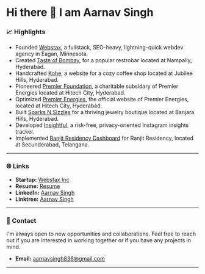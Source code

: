 # Hi there 👋 I am Aarnav Singh

### 📈 Highlights
- Founded [Webstax](https://webstaxx.netlify.app/), a fullstack, SEO-heavy, lightning-quick webdev agency in Eagan, Minnesota.
- Created [Taste of Bombay](https://aarnav1729.github.io/tasteofbombay/), for a popular restrobar located at Nampally, Hyderabad.
- Handcrafted [Kohe](https://kohe.netlify.app/), a website for a cozy coffee shop located at Jubilee Hills, Hyderabad.
- Pioneered [Premier Foundation](https://main--premierfoundation.netlify.app/), a charitable subsidary of Premier Energies located at Hitech City, Hyderabad.
- Optimized [Premier Energies](https://www.premierenergies.com/), the official website of Premier Energies, located at Hitech City, Hyderabad.
- Built [Sparks N Sizzles](https://aarnav1729.github.io/SnSLandingPage/) for a thriving jewelry boutique located at Banjara Hills, Hyderabad.
- Developed [Insightful](https://aarnav1729.github.io/bot/), a risk-free, privacy-oriented Instagram insights tracker.
- Implemented [Ranjit Residency Dashboard](https://ranjit-residency-admin.vercel.app/) for Ranjit Residency, located at Secunderabad, Telangana.

---

### 🌐 Links
- **Startup:** [Webstax Inc](https://webstaxx.netlify.app/)
- **Resume:** [Resume](https://aarated.netlify.app/)
- **LinkedIn:** [Aarnav Singh](https://www.linkedin.com/in/aarnavsinghh)
- **Linktree:** [Aarnav Singh](https://linktr.ee/aarnavsingh)

---

### 📧 Contact
I'm always open to new opportunities and collaborations. Feel free to reach out if you are interested in working together or if you have any projects in mind.
- **Email:** [aarnavsingh836@gmail.com](mailto:aarnavsingh836@gmail.com)

---

